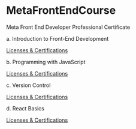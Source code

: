 # MetaFrontEndCourse
Meta Front End Developer Professional Certificate

a. Introduction to Front-End Development

[Licenses & Certifications](https://www.coursera.org/account/accomplishments/certificate/VRWTN446XDHB)

b. Programming with JavaScript

[Licenses & Certifications](https://www.coursera.org/account/accomplishments/certificate/7VKLXVJSA5QQ)

c. Version Control

[Licenses & Certifications](https://www.coursera.org/account/accomplishments/certificate/NMF6HRZY6RNH)

d. React Basics

[Licenses & Certifications](https://www.coursera.org/account/accomplishments/certificate/QW7BGJ253CY6)

